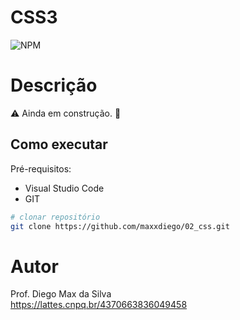 # CSS3
![NPM](https://img.shields.io/npm/l/react)
# Descrição

:warning: Ainda em construção. :construction:

## Como executar

Pré-requisitos: 
- Visual Studio Code
- GIT

```bash
# clonar repositório
git clone https://github.com/maxxdiego/02_css.git

```

# Autor

Prof. Diego Max da Silva<br>
https://lattes.cnpq.br/4370663836049458
